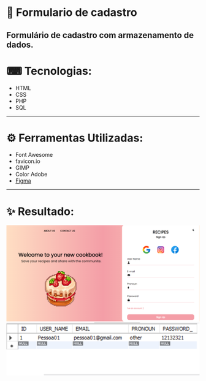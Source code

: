 # 🧁 Formulario de cadastro
 
Formulário de cadastro com armazenamento de dados.
---
# ⌨ Tecnologias: 
 * HTML
 * CSS
 * PHP
 * SQL
---
# ⚙ Ferramentas Utilizadas: 
 * Font Awesome
 * favicon.io
 * GIMP
 * Color Adobe
 * [Figma](https://www.figma.com/file/KXZKh1UjRCdg7mV7bTUoZ4/formul%C3%A1rio-de-cadastro?type=design&node-id=0%3A1&mode=design&t=QndDQJ0Sf7qq9RfV-1)
---
# ✨ Resultado:
<img src="assets/images/01.png" >
<img src="assets/images/03.png">
